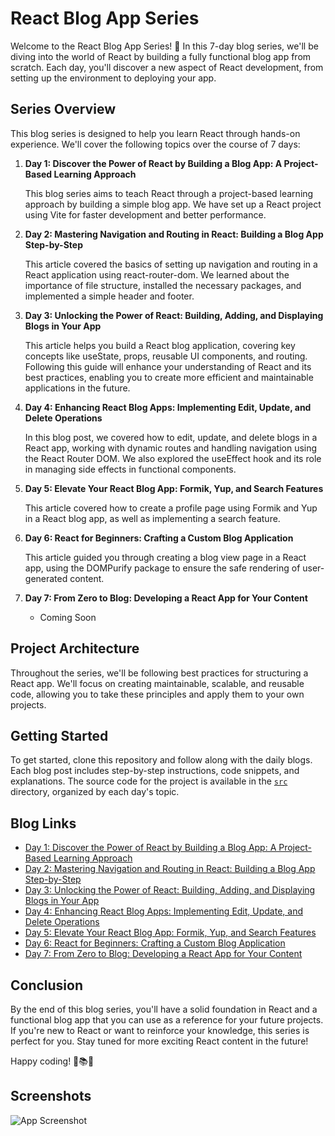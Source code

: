 # React Blog App Series

Welcome to the React Blog App Series! 🚀 In this 7-day blog series, we'll be diving into the world of React by building a fully functional blog app from scratch. Each day, you'll discover a new aspect of React development, from setting up the environment to deploying your app.

## Series Overview

This blog series is designed to help you learn React through hands-on experience. We'll cover the following topics over the course of 7 days:

1. **Day 1: Discover the Power of React by Building a Blog App: A Project-Based Learning Approach**

   This blog series aims to teach React through a project-based learning approach by building a simple blog app. We have set up a React project using Vite for faster development and better performance.

2. **Day 2: Mastering Navigation and Routing in React: Building a Blog App Step-by-Step**

    This article covered the basics of setting up navigation and routing in a React application using react-router-dom. We learned about the importance of file structure, installed the necessary packages, and implemented a simple header and footer.

3. **Day 3: Unlocking the Power of React: Building, Adding, and Displaying Blogs in Your App**
   
   This article helps you build a React blog application, covering key concepts like useState, props, reusable UI components, and routing. Following this guide will enhance your understanding of React and its best practices, enabling you to create more efficient and maintainable applications in the future.

4. **Day 4: Enhancing React Blog Apps: Implementing Edit, Update, and Delete Operations**

    In this blog post, we covered how to edit, update, and delete blogs in a React app, working with dynamic routes and handling navigation using the React Router DOM. We also explored the useEffect hook and its role in managing side effects in functional components.

5. **Day 5: Elevate Your React Blog App: Formik, Yup, and Search Features**
   
   This article covered how to create a profile page using Formik and Yup in a React blog app, as well as implementing a search feature.

6. **Day 6: React for Beginners: Crafting a Custom Blog Application**
   
   This article guided you through creating a blog view page in a React app, using the DOMPurify package to ensure the safe rendering of user-generated content.

7. **Day 7: From Zero to Blog: Developing a React App for Your Content**
   - Coming Soon

## Project Architecture

Throughout the series, we'll be following best practices for structuring a React app. We'll focus on creating maintainable, scalable, and reusable code, allowing you to take these principles and apply them to your own projects.

## Getting Started

To get started, clone this repository and follow along with the daily blogs. Each blog post includes step-by-step instructions, code snippets, and explanations. The source code for the project is available in the [`src`](src) directory, organized by each day's topic.

## Blog Links

- [Day 1: Discover the Power of React by Building a Blog App: A Project-Based Learning Approach](https://pradhuman.hashnode.dev/getting-started-with-react-creating-your-own-blog-app-part-1)
- [Day 2: Mastering Navigation and Routing in React: Building a Blog App Step-by-Step](https://pradhuman.hashnode.dev/getting-started-with-react-creating-your-own-blog-app-part-2)
- [Day 3: Unlocking the Power of React: Building, Adding, and Displaying Blogs in Your App](https://pradhuman.hashnode.dev/getting-started-with-react-creating-your-own-blog-app-part-3)
- [Day 4: Enhancing React Blog Apps: Implementing Edit, Update, and Delete Operations](https://pradhuman.hashnode.dev/getting-started-with-react-creating-your-own-blog-app-part-4)
- [Day 5: Elevate Your React Blog App: Formik, Yup, and Search Features](https://pradhuman.hashnode.dev/getting-started-with-react-creating-your-own-blog-app-part-5)
- [Day 6: React for Beginners: Crafting a Custom Blog Application](https://pradhuman.hashnode.dev/getting-started-with-react-creating-your-own-blog-app-part-6)
- [Day 7: From Zero to Blog: Developing a React App for Your Content](https://pradhuman.hashnode.dev/getting-started-with-react-creating-your-own-blog-app-part-7)

## Conclusion

By the end of this blog series, you'll have a solid foundation in React and a functional blog app that you can use as a reference for your future projects. If you're new to React or want to reinforce your knowledge, this series is perfect for you. Stay tuned for more exciting React content in the future!

Happy coding! 🎉📚🚀

## Screenshots

![App Screenshot](https://user-images.githubusercontent.com/93940739/171136690-5a0be976-f487-4630-b558-60d246b0beb8.png)
